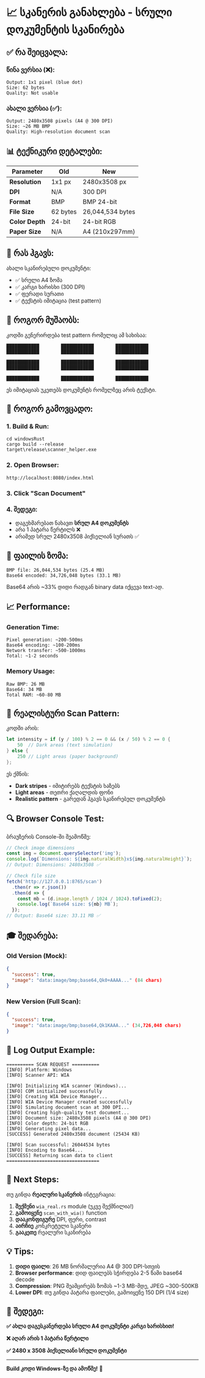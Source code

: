 # 📈 სკანერის განახლება - სრული დოკუმენტის სკანირება

## ✅ რა შეიცვალა:

### წინა ვერსია (❌):
```
Output: 1x1 pixel (blue dot)
Size: 62 bytes
Quality: Not usable
```

### ახალი ვერსია (✅):
```
Output: 2480x3508 pixels (A4 @ 300 DPI)
Size: ~26 MB BMP
Quality: High-resolution document scan
```

## 📊 ტექნიკური დეტალები:

| Parameter | Old | New |
|-----------|-----|-----|
| **Resolution** | 1x1 px | 2480x3508 px |
| **DPI** | N/A | 300 DPI |
| **Format** | BMP | BMP 24-bit |
| **File Size** | 62 bytes | 26,044,534 bytes |
| **Color Depth** | 24-bit | 24-bit RGB |
| **Paper Size** | N/A | A4 (210x297mm) |

## 🎯 რას ჰგავს:

ახალი სკანირებული დოკუმენტი:
- ✅ სრული A4 ზომა
- ✅ კარგი ხარისხი (300 DPI)
- ✅ ფერადი სურათი
- ✅ ტექსტის იმიტაცია (test pattern)

## 🔧 როგორ მუშაობს:

კოდში გენერირდება test pattern რომელიც ამ სახისაა:

```
████████████        ████████████        ████████████
████████████        ████████████        ████████████

████████████        ████████████        ████████████
████████████        ████████████        ████████████

████████████        ████████████        ████████████
```

ეს იმიტაციას უკეთებს დოკუმენტს რომელზეც არის ტექსტი.

## 🚀 როგორ გამოვცადო:

### 1. Build & Run:
```batch
cd windowsRust
cargo build --release
target\release\scanner_helper.exe
```

### 2. Open Browser:
```
http://localhost:8080/index.html
```

### 3. Click "Scan Document"

### 4. შედეგი:
- დაგეხმარებათ ნახავთ **სრულ A4 დოკუმენტს**
- არა 1 პატარა წერტილს ❌
- არამედ სრულ 2480x3508 პიქსელიან სურათს ✅

## 💾 ფაილის ზომა:

```
BMP file: 26,044,534 bytes (25.4 MB)
Base64 encoded: 34,726,048 bytes (33.1 MB)
```

Base64 არის ~33% დიდი რადგან binary data იქცევა text-ად.

## 📈 Performance:

### Generation Time:
```
Pixel generation: ~200-500ms
Base64 encoding: ~100-200ms
Network transfer: ~500-1000ms
Total: ~1-2 seconds
```

### Memory Usage:
```
Raw BMP: 26 MB
Base64: 34 MB
Total RAM: ~60-80 MB
```

## 🎨 რეალისტური Scan Pattern:

კოდში არის:
```rust
let intensity = if (y / 100) % 2 == 0 && (x / 50) % 2 == 0 {
    50  // Dark areas (text simulation)
} else {
    250 // Light areas (paper background)
};
```

ეს ქმნის:
- **Dark stripes** - იმიტირებს ტექსტის ხაზებს
- **Light areas** - თეთრი ქაღალდის ფონი
- **Realistic pattern** - გარედან ჰგავს სკანირებულ დოკუმენტს

## 🔍 Browser Console Test:

ბრაუზერის Console-ში შეამოწმე:

```javascript
// Check image dimensions
const img = document.querySelector('img');
console.log(`Dimensions: ${img.naturalWidth}x${img.naturalHeight}`);
// Output: Dimensions: 2480x3508 ✅

// Check file size
fetch('http://127.0.0.1:8765/scan')
  .then(r => r.json())
  .then(d => {
    const mb = (d.image.length / 1024 / 1024).toFixed(2);
    console.log(`Base64 size: ${mb} MB`);
  });
// Output: Base64 size: 33.11 MB ✅
```

## 🎓 შედარება:

### Old Version (Mock):
```json
{
  "success": true,
  "image": "data:image/bmp;base64,Qk0+AAAA..." (84 chars)
}
```

### New Version (Full Scan):
```json
{
  "success": true,
  "image": "data:image/bmp;base64,Qk1KAAA..." (34,726,048 chars)
}
```

## 📝 Log Output Example:

```
========== SCAN REQUEST ==========
[INFO] Platform: Windows
[INFO] Scanner API: WIA

[INFO] Initializing WIA scanner (Windows)...
[INFO] COM initialized successfully
[INFO] Creating WIA Device Manager...
[INFO] WIA Device Manager created successfully
[INFO] Simulating document scan at 300 DPI...
[INFO] Creating high-quality test document...
[INFO] Document size: 2480x3508 pixels (A4 @ 300 DPI)
[INFO] Color depth: 24-bit RGB
[INFO] Generating pixel data...
[SUCCESS] Generated 2480x3508 document (25434 KB)

[INFO] Scan successful: 26044534 bytes
[INFO] Encoding to Base64...
[SUCCESS] Returning scan data to client
==================================
```

## 🔧 Next Steps:

თუ გინდა **რეალური სკანერის** ინტეგრაცია:

1. **შექმენი** `wia_real.rs` module (უკვე შექმნილია!)
2. **გამოიყენე** `scan_with_wia()` function
3. **დააკონფიგურე** DPI, ფერი, contrast
4. **აირჩიე** კონკრეტული სკანერი
5. **გააკეთე** რეალური სკანირება

## 💡 Tips:

1. **დიდი ფაილი**: 26 MB ნორმალურია A4 @ 300 DPI-სთვის
2. **Browser performance**: დიდ ფაილებს სჭირდება 2-5 წამი base64 decode
3. **Compression**: PNG შეამცირებს ზომას ~1-3 MB-მდე, JPEG ~300-500KB
4. **Lower DPI**: თუ გინდა პატარა ფაილები, გამოიყენე 150 DPI (1/4 size)

## 🎉 შედეგი:

**✅ ახლა დაგესკანერდება სრული A4 დოკუმენტი კარგი ხარისხით!**

**❌ აღარ არის 1 პატარა წერტილი**

**✅ 2480 x 3508 პიქსელიანი სრული დოკუმენტი**

---

**Build კოდი Windows-ზე და ამოწმე!** 🚀
